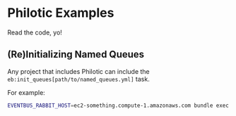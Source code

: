 # Philotic Examples
Read the code, yo!

## (Re)Initializing Named Queues
Any project that includes Philotic can include the `eb:init_queues[path/to/named_queues.yml]` task.

For example:
```bash
EVENTBUS_RABBIT_HOST=ec2-something.compute-1.amazonaws.com bundle exec rake eb:init_queues[path/to/named_queues.yml]
```



